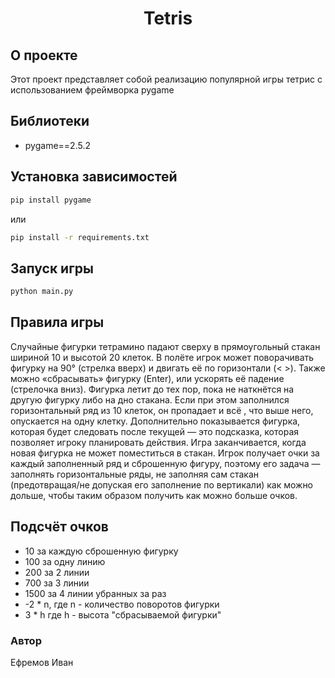 <h1 align="center">Tetris</h1>

## О проекте
Этот проект представляет собой реализацию популярной игры тетрис с использованием фреймворка pygame

## Библиотеки
 - pygame==2.5.2

## Установка зависимостей
```bash
pip install pygame
```
или
```bash
pip install -r requirements.txt
```

## Запуск игры
```bash
python main.py
```

## Правила игры

Случайные фигурки тетрамино
падают сверху в прямоугольный стакан шириной 10 и высотой 20 клеток.
В полёте игрок может поворачивать фигурку на 90° (стрелка вверх) и двигать её по горизонтали (< >).
Также можно «сбрасывать» фигурку (Enter), или ускорять её падение (стрелочка вниз). Фигурка летит до тех пор,
пока не наткнётся на другую фигурку либо
на дно стакана. Если при этом заполнился горизонтальный ряд из 10 клеток, он пропадает и всё
, что выше него, опускается на одну клетку. Дополнительно показывается фигурка, которая будет следовать после
текущей — это подсказка, которая позволяет игроку планировать действия.
Игра заканчивается, когда новая фигурка не может поместиться в стакан. Игрок получает очки за каждый заполненный
ряд и сброшенную фигуру, поэтому его задача — заполнять горизонтальные ряды, не заполняя сам стакан (предотвращая/не допуская его
заполнение по вертикали) как можно дольше, чтобы таким образом получить как можно больше очков.

## Подсчёт очков
 - 10 за каждую сброшенную фигурку 
 - 100 за одну линию
 - 200 за 2 линии
 - 700 за 3 линии
 - 1500 за 4 линии убранных за раз
 - -2 * n, где n - количество поворотов фигурки
 - 3 * h где h - высота "сбрасываемой фигурки"

### Автор
Ефремов Иван